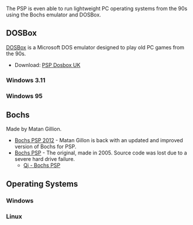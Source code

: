 The PSP is even able to run lightweight PC operating systems from the 90s using the Bochs emulator and DOSBox.

## DOSBox

[DOSBox](http://www.dosbox.com/wiki/Psp_dosbox) is a Microsoft DOS emulator designed to play old PC games from the 90s.

* Download: [PSP Dosbox UK](http://www.pspdosbox.co.uk/)

### Windows 3.11

### Windows 95

## Bochs

Made by Matan Gillion.

* [Bochs PSP 2012](http://psp.bbtgp.net/news/tag/bochs/) - Matan Gillon is back with an updated and improved version of Bochs for PSP.
* [Bochs PSP](http://www.hacker.co.il/psp/bochs/) - The original, made in 2005. Source code was lost due to a severe hard drive failure.
  * [Qj - Bochs PSP](http://dl.qj.net/psp/emulators/bochs-x86-emulator.html)

## Operating Systems

### Windows

### Linux